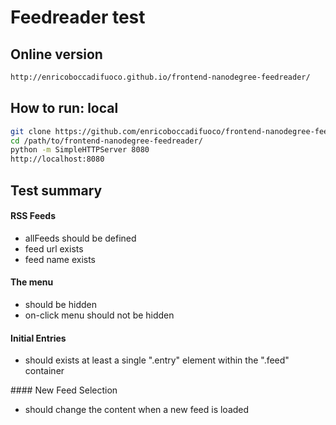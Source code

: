 # Feedreader test

## Online version

``` bash
http://enricoboccadifuoco.github.io/frontend-nanodegree-feedreader/
```

## How to run: local

``` bash
git clone https://github.com/enricoboccadifuoco/frontend-nanodegree-feedreader.git
cd /path/to/frontend-nanodegree-feedreader/
python -m SimpleHTTPServer 8080
http://localhost:8080
```

## Test summary

#### RSS Feeds
* allFeeds should be defined
* feed url exists
* feed name exists

#### The menu
* should be hidden
* on-click menu should not be hidden

#### Initial Entries
* should exists at least a single ".entry" element within the ".feed" container

#### New Feed Selection
* should change the content when a new feed is loaded
